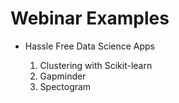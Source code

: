 # Webinar Examples

- Hassle Free Data Science Apps

  1. Clustering with Scikit-learn
  2. Gapminder
  3. Spectogram
